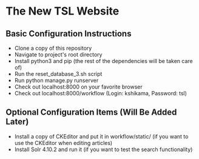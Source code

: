 The New TSL Website
===================

Basic Configuration Instructions
--------------------------

- Clone a copy of this repository
- Navigate to project's root directory
- Install python3 and pip (the rest of the dependencies will be taken care of)
- Run the reset_database_3.sh script
- Run python manage.py runserver
- Check out localhost:8000 on your favorite browser
- Check out localhost:8000/workflow (Login: kshikama, Password: tsl)

Optional Configuration Items (Will Be Added Later)
--------------------------------------------------

- Install a copy of CKEditor and put it in workflow/static/ (if you want to use the CKEditor when editing articles)
- Install Solr 4.10.2 and run it (if you want to test the search functionality)